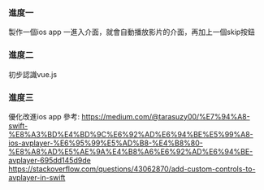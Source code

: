 ### 進度一
製作一個ios app
一進入介面，就會自動播放影片的介面，再加上一個skip按鈕

### 進度二 
初步認識vue.js

### 進度三
優化改進ios app
參考:
https://medium.com/@tarasuzy00/%E7%94%A8-swift-%E8%A3%BD%E4%BD%9C%E6%92%AD%E6%94%BE%E5%99%A8-ios-avplayer-%E6%95%99%E5%AD%B8-%E4%B8%80-%E8%A8%AD%E5%AE%9A%E4%B8%A6%E6%92%AD%E6%94%BE-avplayer-695dd145d9de
https://stackoverflow.com/questions/43062870/add-custom-controls-to-avplayer-in-swift

